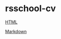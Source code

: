 # rsschool-cv
[HTML](https://DaryaMarmysh.github.io/rsschool-cv/)

[Markdown](https://DaryaMarmysh.github.io/rsschool-cv/cv)
